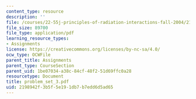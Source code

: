 ```yaml
---
content_type: resource
description: ''
file: /courses/22-55j-principles-of-radiation-interactions-fall-2004/2198942f3b5f5e191db7b7edd6d5ad65_problem_set_3.pdf
file_size: 89700
file_type: application/pdf
learning_resource_types:
- Assignments
license: https://creativecommons.org/licenses/by-nc-sa/4.0/
ocw_type: OCWFile
parent_title: Assignments
parent_type: CourseSection
parent_uid: 1be07034-a38c-84cf-48f2-51d69ffc0a28
resourcetype: Document
title: problem_set_3.pdf
uid: 2198942f-3b5f-5e19-1db7-b7edd6d5ad65
---
```

